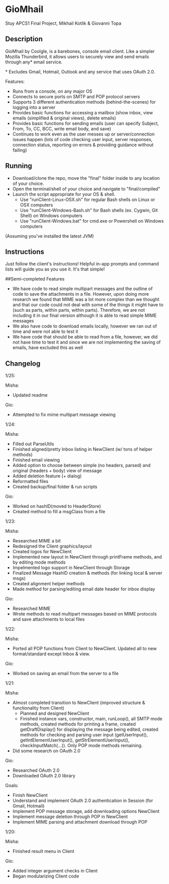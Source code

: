# GioMhail
Stuy APCS1 Final Project, Mikhail Kotlik &amp; Giovanni Topa

## Description
GioMhail by Coolgle, is a barebones, console email client.
Like a simpler Mozilla Thunderbird, it allows users to securely view and send emails through any* email service.

\* Excludes Gmail, Hotmail, Outlook and any service that uses OAuth 2.0.

Features:
* Runs from a console, on any major OS
* Connects to secure ports on SMTP and POP protocol servers
* Supports 3 different authentication methods (behind-the-scenes) for logging into a server
* Provides basic functions for accessing a mailbox (show inbox, view emails (simplified & original views), delete emails)
* Provides basic functions for sending emails (user can specify Subject, From, To, CC, BCC, write email body, and save)
* Continues to work even as the user messes up or server/connection issues happen (lots of code checking user input, server responses, connection status, reporting on errors & providing guidance without failing)

## Running
* Download/clone the repo, move the "final" folder inside to any location of your choice.
* Open the terminal/shell of your choice and navigate to "final/compiled"
* Launch the script appropriate for your OS & shell.
    - Use "runClient-Linux-OSX.sh" for regular Bash shells on Linux or OSX computers
    - Use "runClient-Windows-Bash.sh" for Bash shells (ex. Cygwin, Git Shell) on Windows computers
    - Use "runClient-Windows.bat" for cmd.exe or Powershell on Windows computers

(Assuming you've installed the latest JVM)

## Instructions
Just follow the client's instructions! Helpful in-app prompts and command lists will guide you as you use it. It's that simple!

##Semi-completed Features
* We have code to read simple multipart messages and the outline of code to save the attachments in a file. However, upon doing more research we found that MIME was a lot more complex than we thought and that our code could not deal with some of the things it might have to (such as parts, within parts, within parts). Therefore, we are not including it in our final version although it is able to read simple MIME messages
* We also have code to download emails locally, however we ran out of time and were not able to test it
* We have code that should be able to read from a file, however, we did not have time to test it and since we are not implementing the saving of emails, have excluded this as well
## Changelog
1/25:

Misha:
* Updated readme
 
Gio:
* Attempted to fix mime multipart message viewing

1/24:

Misha:
* Filled out ParseUtils
* Finished aligned/pretty Inbox listing in NewClient (w/ tons of helper methods)
* Finished email viewing
* Added option to choose between simple (no headers, parsed) and original (headers + body) view of message
* Added deletion feature (+ dialog)
* Reformatted files
* Created backup/final folder & run scripts

Gio:
* Worked on hashID(moved to HeaderStore)
* Created method to fill a msgClass from a file

1/23:

Misha:
* Researched MIME a bit
* Redesigned the Client graphics/layout
* Created logos for NewClient
* Implemented new layout in NewClient through printFrame methods, and by editing mode methods
* Impelmented logo support in NewClient through Storage
* Finalized Message HashID creation & methods (for linking local & server msgs)
* Created alignment helper methods
* Made method for parsing/editing email date header for inbox display

Gio:
* Researched MIME
* Wrote methods to read multipart messages based on MIME protocols and save attachments to local files

1/22:

Misha:
* Ported all POP functions from Client to NewClient. Updated all to new format/standard except Inbox & view.

Gio:
* Worked on saving an email from the server to a file

1/21:

Misha:
* Almost completed transition to NewClient (improved structure & functionality from Client)
    - Planned and designed NewClient
    - Finished instance vars, constructor, main, runLoop(), all SMTP mode methods, created methods for printing a frame, created getDraftDisplay() for displaying the message being edited, created methods for checking and parsing user input (getUserInput(), getIntElementUserInput(), getStrElementUserInput(), checkInputMatch(...)). Only POP mode methods remaining.
* Did some research on OAuth 2.0
 
Gio:
* Researched OAuth 2.0
* Downloaded OAuth 2.0 library
 
Goals:
* Finish NewClient
* Understand and implement OAuth 2.0 authentication in Session (for Gmail, Hotmail)
* Implement POP message storage, add downloading options NewClient
* Implement message deletion through POP in NewClient
* Implement MIME parsing and attachment download through POP

1/20:

Misha:
* Finished result menu in Client

Gio:
* Added integer argument checks in Client
* Began modularizing Client code
